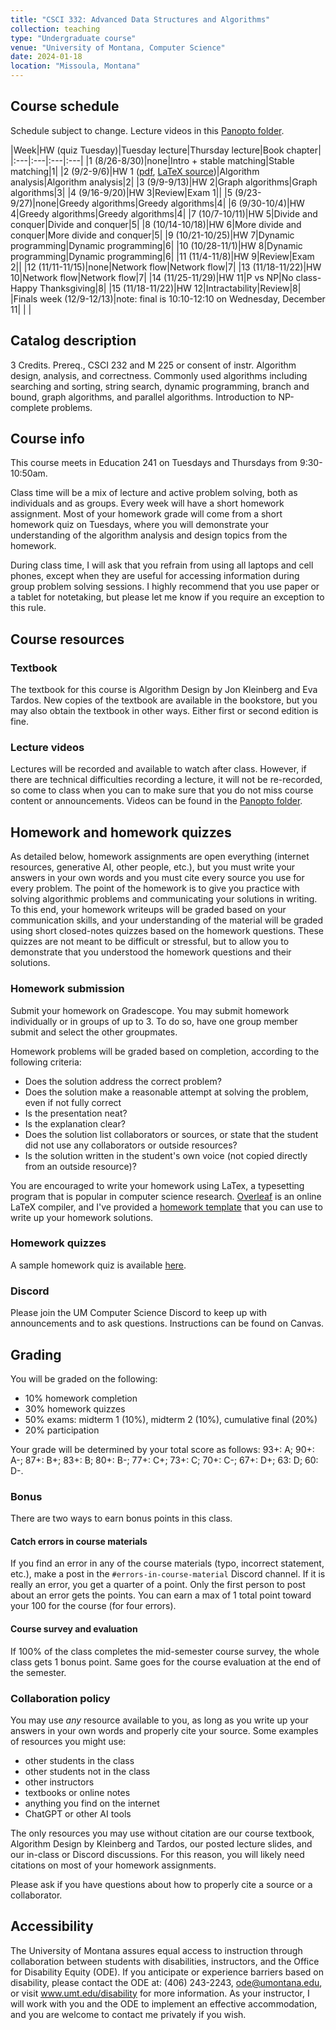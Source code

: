 ```yaml
---
title: "CSCI 332: Advanced Data Structures and Algorithms"
collection: teaching
type: "Undergraduate course"
venue: "University of Montana, Computer Science"
date: 2024-01-18
location: "Missoula, Montana"
---
```


## Course schedule

Schedule subject to change. Lecture videos in this [Panopto folder](https://umontana.hosted.panopto.com/Panopto/Pages/Sessions/List.aspx?folderID=0f685bf2-d1f4-4f2b-976a-b1d40102db01).

|Week|HW (quiz Tuesday)|Tuesday lecture|Thursday lecture|Book chapter|
|:---|:---|:---|:---|
|1 (8/26-8/30)|none|Intro + stable matching|Stable matching|1|
|2 (9/2-9/6)|HW 1 ([pdf](https://lgw2.github.io/teaching/csci332-spring-2024/homework/Homework_1.pdf), [LaTeX source](https://www.overleaf.com/read/wkrktkkxvfsm#ba29c3))|Algorithm analysis|Algorithm analysis|2|
|3 (9/9-9/13)|HW 2|Graph algorithms|Graph algorithms|3|
|4 (9/16-9/20)|HW 3|Review|Exam 1||
|5 (9/23-9/27)|none|Greedy algorithms|Greedy algorithms|4|
|6 (9/30-10/4)|HW 4|Greedy algorithms|Greedy algorithms|4|
|7 (10/7-10/11)|HW 5|Divide and conquer|Divide and conquer|5|
|8 (10/14-10/18)|HW 6|More divide and conquer|More divide and conquer|5|
|9 (10/21-10/25)|HW 7|Dynamic programming|Dynamic programming|6|
|10 (10/28-11/1)|HW 8|Dynamic programming|Dynamic programming|6|
|11 (11/4-11/8)|HW 9|Review|Exam 2||
|12 (11/11-11/15)|none|Network flow|Network flow|7|
|13 (11/18-11/22)|HW 10|Network flow|Network flow|7|
|14 (11/25-11/29)|HW 11|P vs NP|No class-Happy Thanksgiving|8|
|15 (11/18-11/22)|HW 12|Intractability|Review|8|
|Finals week (12/9-12/13)|note: final is 10:10-12:10 on Wednesday, December 11| | |

## Catalog description

3 Credits.
Prereq., CSCI 232 and M 225 or consent of instr. Algorithm design, analysis, and correctness. Commonly used algorithms including searching and sorting, string search, dynamic programming, branch and bound, graph algorithms, and parallel algorithms. Introduction to NP-complete problems.

## Course info

This course meets in Education 241 on Tuesdays and Thursdays from
9:30-10:50am.

Class time will be a mix of lecture and active problem solving, both as
individuals and as groups. Every week will have a short homework assignment.
Most of your homework grade will come from a short homework quiz on Tuesdays,
where you will demonstrate your understanding of the algorithm analysis and
design topics from the homework.

During class time, I will ask that you refrain from using all laptops and cell
phones, except when they are useful for accessing information during group
problem solving sessions. I highly recommend that you use paper or a tablet for
notetaking, but please let me know if you require an exception to
this rule.

## Course resources

### Textbook

The textbook for this course is Algorithm Design by Jon Kleinberg and Eva
Tardos. New copies of the textbook are available in the bookstore, but you may
also obtain the textbook in other ways. Either first or second edition is fine.

### Lecture videos

Lectures will be recorded and available to watch after class. However, if there are
technical difficulties recording a lecture, it will not be re-recorded, so come
to class when you can to make sure that you do not miss course content or
announcements. Videos can be found in the [Panopto folder](https://umontana.hosted.panopto.com/Panopto/Pages/Sessions/List.aspx?folderID=0f685bf2-d1f4-4f2b-976a-b1d40102db01).

## Homework and homework quizzes

As detailed below, homework assignments are open everything (internet resources,
generative AI, other people, etc.), but you must write your answers in your own
words and you must cite every source you use for every problem. The point of
the homework is to give you practice with solving algorithmic problems and
communicating your solutions in writing. To this end, your homework writeups
will be graded based on your communication skills, and your understanding of
the material will be graded using short closed-notes quizzes based on the
homework questions. These quizzes are not meant to be difficult or stressful,
but to allow you to demonstrate that you understood the homework questions and
their solutions.

### Homework submission

Submit your homework on Gradescope. You may submit homework individually or in
groups of up to 3. To do so, have one group member submit and select the other
groupmates.

Homework problems will be graded based on completion, according to
the following criteria:
* Does the solution address the correct problem?
* Does the solution make a reasonable attempt at solving the problem, even if
    not fully correct
* Is the presentation neat?
* Is the explanation clear?
* Does the solution list collaborators or sources, or state that the student
    did not use any collaborators or outside resources?
* Is the solution written in the student's own voice (not copied directly from
    an outside resource)?

You are encouraged to write your homework using LaTex, a typesetting program
that is popular in computer science research. [Overleaf]() is an online LaTeX
compiler, and I've provided a [homework template]() that you can use to write
up your homework solutions.


### Homework quizzes

A sample homework quiz is available [here]().

### Discord

Please join the UM Computer Science Discord to keep up with announcements and
to ask questions. Instructions can be found on
Canvas.

## Grading

You will be graded on the following:
* 10% homework completion
* 30% homework quizzes
* 50% exams: midterm 1 (10%), midterm 2 (10%), cumulative final (20%)
* 20% participation

Your grade will be determined by your total score as follows:
93+: A; 90+: A-; 87+: B+; 83+: B; 80+: B-; 77+: C+; 73+: C; 70+: C-; 67+: D+; 63: D; 60: D-.

### Bonus

There are two ways to earn bonus points in this class.

#### Catch errors in course materials

If you find an error in any of the course materials (typo, incorrect statement,
etc.), make a post in the `#errors-in-course-material` Discord channel.  If it
is really an error, you get a quarter of a point. Only the first person to post
about an error gets the points. You can earn a max of 1 total point toward your
100 for the course (for four errors).

#### Course survey and evaluation

If 100% of the class completes the mid-semester course survey, the whole
class gets 1 bonus point. Same goes for the course evaluation at the end of the
semester.

### Collaboration policy

You may use *any* resource available to you, as
long as you write up your answers in your own words and properly cite your
source. Some examples of resources you might use:

* other students in the class
* other students not in the class
* other instructors
* textbooks or online notes
* anything you find on the internet
* ChatGPT or other AI tools

The only resources you may use without citation are our course textbook,
Algorithm Design by Kleinberg and Tardos, our posted lecture slides, and our
in-class or Discord discussions. For this reason, you will likely need
citations on most of your homework assignments.

Please ask if you have questions about how to properly cite a source or a
collaborator.

## Accessibility

The University of Montana assures equal access to instruction through
collaboration between students with disabilities, instructors, and the Office
for Disability Equity (ODE). If you anticipate or experience barriers based
on disability, please contact the ODE at: (406) 243-2243, ode@umontana.edu, or
visit www.umt.edu/disability for more information. As your instructor, I
will work with you and the ODE to implement an effective accommodation, and you
are welcome to contact me privately if you wish.
